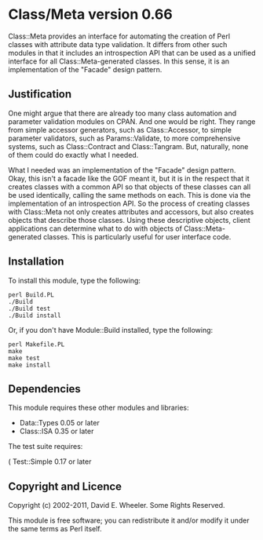 Class/Meta version 0.66
=======================

Class::Meta provides an interface for automating the creation of Perl classes
with attribute data type validation. It differs from other such modules in
that it includes an introspection API that can be used as a unified interface
for all Class::Meta-generated classes. In this sense, it is an implementation
of the "Facade" design pattern.

Justification
-------------

One might argue that there are already too many class automation and parameter
validation modules on CPAN. And one would be right. They range from simple
accessor generators, such as Class::Accessor, to simple parameter validators,
such as Params::Validate, to more comprehensive systems, such as
Class::Contract and Class::Tangram. But, naturally, none of them could do
exactly what I needed.

What I needed was an implementation of the "Facade" design pattern. Okay, this
isn't a facade like the GOF meant it, but it is in the respect that it
creates classes with a common API so that objects of these classes can all be
used identically, calling the same methods on each. This is done via the
implementation of an introspection API. So the process of creating classes
with Class::Meta not only creates attributes and accessors, but also creates
objects that describe those classes. Using these descriptive objects, client
applications can determine what to do with objects of Class::Meta-generated
classes. This is particularly useful for user interface code.

Installation
------------

To install this module, type the following:

    perl Build.PL
    ./Build
    ./Build test
    ./Build install

Or, if you don't have Module::Build installed, type the following:

    perl Makefile.PL
    make
    make test
    make install

Dependencies
------------

This module requires these other modules and libraries:

* Data::Types 0.05 or later
* Class::ISA 0.35 or later

The test suite requires:

( Test::Simple 0.17 or later

Copyright and Licence
---------------------

Copyright (c) 2002-2011, David E. Wheeler. Some Rights Reserved.

This module is free software; you can redistribute it and/or modify it under
the same terms as Perl itself.
